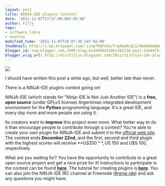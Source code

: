 ```yaml
---
layout: post
title: NINJA-IDE plugins contest!
date: '2011-11-07T17:57:00.002-02:00'
author: Filly
tags:
- software libre
- eventos
modified_time: '2011-11-07T18:07:35.547-02:00'
thumbnail: http://1.bp.blogspot.com/-iinpfRQPxhQ/Trg0Uw0zqLI/AAAAAAAAAn0/Yzs9nK8mj5I/s72-c/ninja-big.png
blogger_id: tag:blogger.com,1999:blog-6145090415061302130.post-3446475304486385218
blogger_orig_url: http://missfillys.blogspot.com/2011/11/ninja-ide-plugins-contest.html
---
```

[![](http://1.bp.blogspot.com/-iinpfRQPxhQ/Trg0Uw0zqLI/AAAAAAAAAn0/Yzs9nK8mj5I/s320/ninja-big.png)][0]  

I should have written this post a while ago, but well, better late than never.

There is a NINJA-IDE plugins contest going on!

NINJA-IDE (which stands for "Ninja-IDE Is Not Just Another IDE") is a **free, open source** (under GPLv3 license)
Argentinian integrated development environment for the **Python** programming language. It's a great IDE, and every
day more and more people are using it.

Its creators want to **improve** this project even more. What better way to do it than encourage people to contribute
through a contest? You're able to create your own plugin for NINJA-IDE and submit it to the [official web site][1].
The contest ends **December 22nd**, and the first, second and third plugin with the highest scores will receive **U$S
250**, U$S 150 and U$S 100, respectively.

What are you waiting for? You have the opportunity to contribute to a great open source project and get a nice prize
for it! Instructions to participate in the contest can be found **[here][2]**. The tutorial for creating plugins is
**[here][3]**. You can also join the NINJA-IDE IRC channel at Freenode ([\#ninja-ide][4]) and ask any questions you
might have. 

[0]: http://1.bp.blogspot.com/-iinpfRQPxhQ/Trg0Uw0zqLI/AAAAAAAAAn0/Yzs9nK8mj5I/s1600/ninja-big.png
[1]: http://www.ninja-ide.org/
[2]: http://www.ninja-ide.org/plugins/contest/
[3]: https://code.google.com/p/ninja-ide/wiki/Plugins_Tutorial
[4]: http://webchat.freenode.net/?nick=Ninja.&channels=ninja-ide&uio=OT10cnVlJjExPTIzNg6b